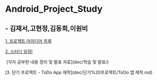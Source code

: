 # Android_Project_Study

## - 김재서,고현정,김동희,이원비

[1. 프로젝트 아이디어 목록](./doc/project_list.md)

[2. 스터디 일정!](./doc/study_schedule.md)

​	[각자 공부한 내용 정리 및 발표 자료](doc/학습 및 발표/)

[3. 단기 프로젝트 - ToDo App 제작](doc/단기%20프로젝트/ToDo 앱 제작.md)

